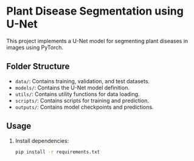# Plant Disease Segmentation using U-Net

This project implements a U-Net model for segmenting plant diseases in images using PyTorch.

## Folder Structure
- `data/`: Contains training, validation, and test datasets.
- `models/`: Contains the U-Net model definition.
- `utils/`: Contains utility functions for data loading.
- `scripts/`: Contains scripts for training and prediction.
- `outputs/`: Contains model checkpoints and predictions.

## Usage
1. Install dependencies:
   ```bash
   pip install -r requirements.txt